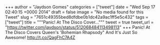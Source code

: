 
+++
author = "Jaydson Gomes"
categories = ["tweet"]
date = "Wed Sep 17 02:40:15 +0000 2014"
draft = false
image = "No media found for this Tweet"
slug = "7651c49355bed8dfdbe0b1dc42a9ac1ff5e5c432"
tags = ["tweet"]
title = """Panic! At The Disco Cover..."""
tweet = true
tweet_url = "https://twitter.com/jaydson/status/512068484113498113"
+++
Panic! At The Disco Covers Queen's 'Bohemian Rhapsody" And It's Just So Awesome! http://t.co/QagFhC7A4Z
